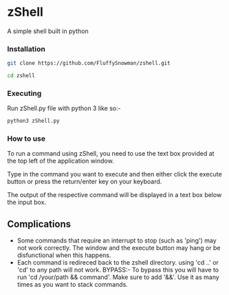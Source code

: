 # zShell

A simple shell built in python

### Installation

```bash
git clone https://github.com/FluffySnowman/zshell.git

cd zshell
```

### Executing

Run zShell.py file with python 3 like so:-

```bash
python3 zShell.py
```

### How to use

To run a command using zShell, you need to use the text box provided at the top left of the application window.

Type in the command you want to execute and then either click the execute button or press the return/enter key on your keyboard.

The output of the respective command will be displayed in a text box below the input box.

## Complications

- Some commands that require an interrupt to stop (such as 'ping') may not work correctly. The window and the execute button may hang or be disfunctional when this happens.
- Each command is redireced back to the zshell directory. using 'cd ..' or 'cd' to any path will not work. BYPASS:- To bypass this you will have to run 'cd /your/path && command'. Make sure to add '&&'. Use it as many times as you want to stack commands.